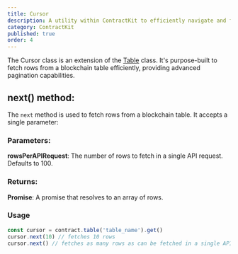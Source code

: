 ```yaml
---
title: Cursor
description: A utility within ContractKit to efficiently navigate and fetch rows from blockchain tables with advanced pagination.
category: ContractKit
published: true
order: 4
---
```


The Cursor class is an extension of the [Table](/docs/contract-kit/table) class. It's purpose-built to fetch rows from a blockchain table efficiently, providing advanced pagination capabilities.

## **next()** method:

The `next` method is used to fetch rows from a blockchain table. It accepts a single parameter:

### Parameters:

**rowsPerAPIRequest**: The number of rows to fetch in a single API request. Defaults to 100.

### Returns:

**Promise<RowType>**: A promise that resolves to an array of rows.

### Usage

```typescript
const cursor = contract.table('table_name').get()
cursor.next(10) // fetches 10 rows
cursor.next() // fetches as many rows as can be fetched in a single API request
```
